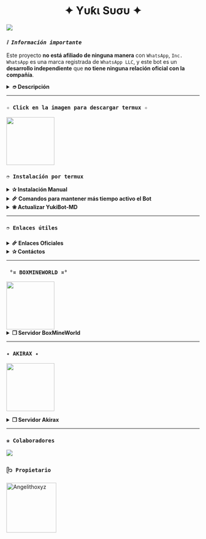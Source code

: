 <h1 align="center">✦ Yυƙι Sυσυ ✦</h1>

<img src= "https://files.catbox.moe/om9jai.jpg">
</p>

### *`❕️ Información importante`*
Este proyecto **no está afiliado de ninguna manera** con `WhatsApp`, `Inc. WhatsApp` es una marca registrada de `WhatsApp LLC`, y este bot es un **desarrollo independiente** que **no tiene ninguna relación oficial con la compañía**.

<details>
<summary><b> ➮ Descripción</b></summary>

Yuki Bot es un bot de WhatsApp multifuncional basado en `baileys`. Este bot ofrece una variedad de características para mejorar tu experiencia en WhatsApp.

#### Características
Configuración avanzada de grupos 
Bienvenidas personalizadas  
Herramientas útiles  
Juegos RPG (Gacha y Economía)  
Funciones de Inteligencia Artificial  
Descargas y búsquedas multi-plataforma  
Sub-Bots (JadiBot)  
Extensiones adicionales
</details>

---

### **`✧ Click en la imagen para descargar termux ✧`**
<a
href="https://www.mediafire.com/file/wkinzgpb0tdx5qh/com.termux_1022.apk/file"><img src="https://qu.ax/finc.jpg" height="125px"></a> 

### **`➮ Instalación por termux`**
<details>
<summary><b>✰ Instalación Manual</b></summary>

> *Comandos para instalar de forma manual*
```bash
termux-setup-storage
```
```bash
apt update && apt upgrade && pkg install -y git nodejs ffmpeg imagemagick yarn
```
```bash
git clone https://github.com/The-King-Destroy/YukiBot-MD && cd YukiBot-MD
```
```bash
yarn install
```
```bash
npm install
```
```bash
npm start
```
> *Si aparece **(Y/I/N/O/D/Z) [default=N] ?** use la letra **"y"** y luego **"ENTER"** para continuar con la instalación.*
</details>

<details>
  <summary><b>🜸 Comandos para mantener más tiempo activo el Bot</b></summary>

> *Ejecutar estos comandos dentro de la carpeta YukiBot-MD*
```bash
termux-wake-lock && npm i -g pm2 && pm2 start index.js && pm2 save && pm2 logs 
``` 
#### Opciones Disponibles
> *Esto eliminará todo el historial que hayas establecido con PM2:*
```bash 
pm2 delete index
``` 
> *Si tienes cerrado Termux y quiere ver de nuevo la ejecución use:*
```bash 
pm2 logs 
``` 
> *Si desea detener la ejecución de Termux use:*
```bash 
pm2 stop index
``` 
> *Si desea iniciar de nuevo la ejecución de Termux use:*
```bash 
pm2 start index
```
---- 
### En caso de detenerse
> _Si despues que ya instalastes el bot y termux te salta en blanco, se fue tu internet o reiniciaste tu celular, solo realizaras estos pasos:_
```bash
cd && cd YukiBot-MD && npm start
```
----
### Obtener nuevo código QR 
> *Detén el bot, haz click en el símbolo (ctrl) [default=z] usar la letra "z" + "ENTER" hasta que salga algo verdes similar a: `YukiBot-MD $`*
> **Escribe los siguientes comandos uno x uno :**
```bash 
cd && cd YukiBot-MD && rm -rf sessions/Principal && npm run qr
```
----
### Obtener nuevo código de teléfono 
```bash 
cd && cd YukiBot-MD && rm -rf sessions/Principal && npm run code
```
</details>

<details>
<summary><b>❀ Actualizar YukiBot-MD</b></summary>

> **Utiliza esta opción únicamente si deseas actualizar a la última versión de YukiBot. Hemos implementado un método ingenioso mediante comandos para realizar la actualización, pero ten en cuenta que al usarla se eliminarán todos los archivos de la versión actual y se reemplazarán con los de la nueva versión. Solo se conservará la base de datos, por lo que será necesario volver a vincular el Bot.**  

**Comandos para actualizar YukiBot-MD de forma automática**

```bash
grep -q 'bash\|wget' <(dpkg -l) || apt install -y bash wget && wget -O - https://raw.githubusercontent.com/DevAlexJs/SakuraBot-MD/master/termux.sh | bash 
```
**✰ Volverte owner del Bot**

*Si después de instalar el bot e iniciar la sesión (deseas poner tu número es la lista de owner pon este comando:*

```bash
cd && cd YukiBot-MD && nano settings.js
```
#### Para que no pierda su progreso en YukiBot, estos comandos realizarán un respaldo de su `database.json` y se agregará a la versión más reciente.
> *Estos comandos solo funcionan para TERMUX, REPLIT, LINUX*
</details>

---
### **`➮ Enlaces útiles`**

<details>
<summary><b> 🜸 Enlaces Oficiales </b></summary>

 * Canal Oficial  [`¡Click aquí!`](https://whatsapp.com/channel/0029Vb64nWqLo4hb8cuxe23n)
* Grupo Oficial [`¡Click aquí!`](https://chat.whatsapp.com/HaKf6ezcwdbGzmH782eBal)
* Comunidad Oficial [`¡Click aquí!`](https://chat.whatsapp.com/BgIcqDiiTEmL5ChFpq76y0?mode=ems_copy_t)
</details>

<details>
<summary><b> ✰ Contáctos</b></summary>

* WhatsApp: [`Aquí`](https://wa.me/522202410659)
* Correo: [`Aquí`](thekingdestroy507@gmail.com)
</details>

---

### **` °¤ BOXMINEWORLD ¤°`**

<a href="https://boxmineworld.com">
  <img width="125px" src="https://i.imgur.com/allAyd4.png"/>
</a>

<details>
 <summary><b> ❒ Servidor BoxMineWorld</b></summary>

* Pagina Oficial: [`Boxmineworld`](https://boxmineworld.com)
* Tutorial - Crear cuenta en la Dashboard: [`Dashboard`](https://www.youtube.com/watch?v=ZAwBLuNmIlI)
* Dashboard: [`Dash`](https://dash.boxmineworld.com)
* Panel: [`Aquí`](https://panel.boxmineworld.com)
* Dudas sobre el Host: [`Discord`](https://discord.gg/84qsr4v)
* Canal de WhatsApp: [`Aquí`](https://whatsapp.com/channel/0029Va71C1q2UPBOICnxu83r)

</details>

---

### **`✦ AKIRAX ✦`**

<a
href="https://home.akirax.net"><img src="https://raw.githubusercontent.com/The-King-Destroy/Adiciones/main/Contenido/1748713078525.jpeg" height="125px"></a>

<details>
<summary><b> ❒ Servidor Akirax</b></summary>

* Dashboard : [`Dash`](https://home.akirax.net)
* Panel : [`Panel`](https://console.akirax.net)
* Canal de WhatsApp : [`Aqui`](https://whatsapp.com/channel/0029VbBCchVDJ6H6prNYfz2z)
* Grupo Oficial : [`Aquí`](https://chat.whatsapp.com/JxSZTFJN9J20TnsH7KsKTA)

</details>

---

### **`❀ Colaboradores`**
<a href="https://github.com/Angelithoxz/Hitori-Bocchi/contributors">
<img src="https://contrib.rocks/image?repo=Angelithoxz/Hitori-Bocchi" /> 
</a>

### **`ᥫ᭡ Propietario`**
<a
href="https://github.com/Angelithoxz"><img src="https://github.com/Angelithoxz.png" width="130" height="130" alt="Angelithoxyz"/></a>